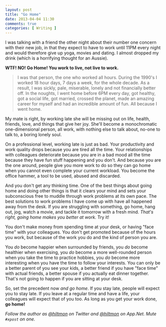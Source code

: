 ```yaml
---
layout: post
title: "Go Home"
date: 2013-04-04 11:30
comments: true
categories: [ Writing ]
---
```


I was talking with a friend the other night about their number one concern with their new job, in that they expect to have to work until 11PM every night and would therefore give up yoga, movies and dating. I almost dropped my drink  <span class="light">(which is a horrifying thought for an Aussie)</span>.

**WTF! NO! Go Home! You work to live, not live to work.**

> I was that person, the one who worked all hours. During the 1990's I worked 18 hour days, 7 days a week, for the whole decade. As a result, I was sickly, pale, miserable, lonely and not financially better off. In the noughts, I went home before 6PM every day, got healthy, got a social life, got married, crossed the planet, made an amazing career for myself and had an incredible amount of fun. All because I went home.

My mate is right, by working late she will be missing out on life, health, friends, love, and things that give her joy. She'll become a monochromatic one-dimensional person, all work, with nothing else to talk about, no-one to talk to, a boring lonely soul.

On a professional level, working late is just as bad. Your productivity and work quality drops because you are tired all the time. Your relationships with colleagues deteriorate because you are in a bad mood all the time because they have fun stuff happening and you don't. And because you are the one around, people give you more work to do so they can go home when you cannot even complete your current workload. You become the office hammer, a tool to be used, abused and discarded.

And you don't get any thinking time. One of the best things about going home and doing other things is that it clears your mind and sets your subconscious free to muddle through work problems at its own pace. The best solutions to work problems I have come up with have all happened away from the desk. If you are struggling with something, go home, hang out, jog, watch a movie, and tackle it tomorrow with a fresh mind. *That's right, going home makes you better at work.* Try it!

You don't make money from spending time at your desk, or having "face time" with your colleagues. You don't get promoted because of the hours you work, but because of the work you do and the kind of person you are.

You *do* become happier when surrounded by friends, you *do* become healthier when exercising, you *do* become a more well-rounded person when you take the time to practice hobbies, you *do* become more interesting when you have the time to follow your interests. You can only be a better parent of you see your kids, a better friend if you have "face time" with actual friends, a better spouse if you actually eat dinner together. That's not going to happen if you are sitting at your desk.

So, set the precedent now *and go home*. If you stay late, people will expect you to stay late. If you leave at a regular time and have a life, your colleagues will expect that of you too. As long as you get your work done, **go home!**

*Follow the author as [@hiltmon][1] on Twitter and [@hiltmon][2] on App.Net. Mute `#xpost` on one.*

[1]:	http://https://twitter.com/hiltmon
[2]:	http://alpha.app.net/hiltmon
